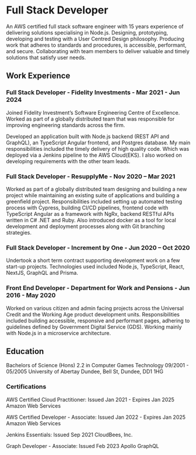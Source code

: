 # Full Stack Developer

An AWS certified full stack software engineer with 15 years experience of delivering
solutions specialising in Node.js. Designing, prototyping, developing and testing with a User
Centred Design philosophy. Producing work that adheres to standards and procedures, is
accessible, performant, and secure. Collaborating with team members to deliver valuable
and timely solutions that satisfy user needs.

## Work Experience

### Full Stack Developer - Fidelity Investments - Mar 2021 - Jun 2024

Joined Fidelity Investment’s Software Engineering Centre of Excellence. Worked as part of a
globally distributed team that was responsible for improving engineering standards across
the firm.

Developed an application built with Node.js backend (REST API and GraphQL), an
TypeScript Angular frontend, and Postgres database. My main responsibilities included the
timely delivery of high quality code. Which was deployed via a Jenkins pipeline to the AWS
Cloud(EKS). I also worked on developing requirements with the other team leads.

### Full Stack Developer - ResupplyMe - Nov 2020 – Mar 2021

Worked as part of a globally distributed team designing and building a new project while
maintaining an existing suite of applications and building a greenfield project.
Responsibilities included setting up automated testing process with Cypress, building CI/CD
pipelines, frontend code with TypeScript Angular as a framework with NgRx, backend
RESTful APIs written in C# .NET and Ruby. Also introduced docker as a tool for local
development and deployment processes along with Git branching strategies.

### Full Stack Developer - Increment by One - Jun 2020 – Oct 2020

Undertook a short term contract supporting development work on a few start-up projects.
Technologies used included Node.js, TypeScript, React, NextJS, GraphQL and Prisma.

### Front End Developer - Department for Work and Pensions - Jun 2016 - May 2020

Worked on various citizen and admin facing projects across the Universal Credit and the
Working Age product development units. Responsibilities included building accessible,
responsive and performant pages, adhering to guidelines defined by Government Digital
Service (GDS). Working mainly with Node.js in a microservice architecture.

## Education

Bachelors of Science (Hons) 2.2 in Computer Games Technology 09/2001 - 05/2005
University of Abertay Dundee, Bell St, Dundee, DD1 1HG

### Certifications

AWS Certified Cloud Practitioner: Issued Jan 2021 - Expires Jan 2025
Amazon Web Services

AWS Certified Developer - Associate: Issued Jan 2022 - Expires Jan 2025
Amazon Web Services

Jenkins Essentials: Issued Sep 2021
CloudBees, Inc.

Graph Developer - Associate: Issued Feb 2023
Apollo GraphQL
